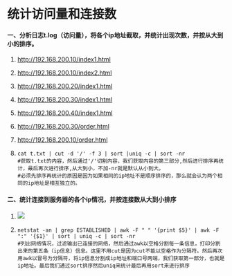 # 统计访问量和连接数



#### 一、分析日志t.log（访问量），将各个ip地址截取，并统计出现次数，并按从大到小的排序。

1. http://192.168.200.10/index1.html

2. http://192.168.200.10/index2.html

3. http://192.168.200.20/index1.html

4. http://192.168.200.30/index1.html

5. http://192.168.200.40/index1.html

6. http://192.168.200.30/order.html

7. http://192.168.200.10/order.html

8. ```shell
   cat t.txt | cut -d '/' -f 3 | sort |uniq -c | sort -nr
   #获取t.txt的内容，然后通过'/'切割内容，我们获取内容的第三部分,然后进行排序再统计，最后再次进行排序,从大到小，不加-nr就是默认从小到大。
   #必须先排序再统计的原因是因为如果相同的ip地址不是顺序排序的，那么就会认为两个相同的ip地址是相互独立的。
   ```

#### 二、统计连接到服务器的各个ip情况，并按连接数从大到小排序

1. <img src="../asset/image-20230310123912652.png">

2. ```shell
   netstat -an | grep ESTABLISHED | awk -F " " '{print $5}' | awk -F ":" '{$1}' | sort | uniq -c | sort -nr 
   #列出网络情况，过滤输出已连接的网络，然后通过awk以空格分割每一条信息，打印分割出来的第五条（ip信息）信息。这里不用cut是因为cut不能以空格作为分隔符。然后再次用awk以冒号为分隔符，将ip信息分割成ip地址和端口号两端，我们获取第一部分，也就是ip地址。最后我们通过sort排序然后uniq来统计最后再用sort来进行排序
   ```
   
   

